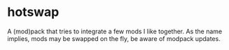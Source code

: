 # hotswap
A (mod)pack that tries to integrate a few mods I like together.
As the name implies, mods may be swapped on the fly, be aware of modpack updates.